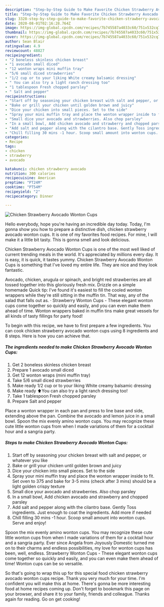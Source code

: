 ```yaml
---
description: "Step-by-Step Guide to Make Favorite Chicken Strawberry Avocado Wonton Cups"
title: "Step-by-Step Guide to Make Favorite Chicken Strawberry Avocado Wonton Cups"
slug: 3328-step-by-step-guide-to-make-favorite-chicken-strawberry-avocado-wonton-cups
date: 2020-08-01T02:16:28.764Z
image: https://img-global.cpcdn.com/recipes/7b745587a4033c60/751x532cq70/chicken-strawberry-avocado-wonton-cups-recipe-main-photo.jpg
thumbnail: https://img-global.cpcdn.com/recipes/7b745587a4033c60/751x532cq70/chicken-strawberry-avocado-wonton-cups-recipe-main-photo.jpg
cover: https://img-global.cpcdn.com/recipes/7b745587a4033c60/751x532cq70/chicken-strawberry-avocado-wonton-cups-recipe-main-photo.jpg
author: Sean Blair
ratingvalue: 4.9
reviewcount: 48827
recipeingredient:
- "2 boneless skinless chicken breast"
- "1 avocado small diced"
- "12 wonton wraps mini muffin tray"
- "5/6 small diced strawberries"
- "1/2 cup or to your liking White creamy balsamic dressing"
- " You can also try a light ranch dressing too"
- "1 tablespoon Fresh chopped parsley"
- " Salt and pepper"
recipeinstructions:
- "Start off by seasoning your chicken breast with salt and pepper, or whatever you like"
- "Bake or grill your chicken until golden brown and juicy"
- "Dice your chicken into small pieces. Set to the side"
- "Spray your mini muffin tray and place the wonton wrapper inside to fit. Set oven to 375 and bake for 3-5 mins (check after 3 mins) should be a light golden crispy texture"
- "Small dice your avocado and strawberries. Also chop parsley"
- "In a small bowl, Add chicken avocado and strawberry and chopped parsley"
- "Add salt and pepper along with the cilantro base. Gently Toss ingredients. Just enough to coat the ingredients. Add more if needed"
- "Chill filling 30 mins -1 hour. Scoop small amount into wonton cups. Serve and enjoy!"
categories:
- Recipe
tags:
- chicken
- strawberry
- avocado

katakunci: chicken strawberry avocado 
nutrition: 300 calories
recipecuisine: American
preptime: "PT24M"
cooktime: "PT54M"
recipeyield: "2"
recipecategory: Dinner

---
```



![Chicken Strawberry Avocado Wonton Cups](https://img-global.cpcdn.com/recipes/7b745587a4033c60/751x532cq70/chicken-strawberry-avocado-wonton-cups-recipe-main-photo.jpg)

Hello everybody, hope you're having an incredible day today. Today, I'm gonna show you how to prepare a distinctive dish, chicken strawberry avocado wonton cups. It is one of my favorites food recipes. For mine, I will make it a little bit tasty. This is gonna smell and look delicious.

Chicken Strawberry Avocado Wonton Cups is one of the most well liked of current trending meals in the world. It's appreciated by millions every day. It is easy, it is quick, it tastes yummy. Chicken Strawberry Avocado Wonton Cups is something that I've loved my entire life. They are nice and they look fantastic.

Avocado, chicken, arugula or spinach, and bright red strawberries are all tossed together into this gloriously fresh mix. Drizzle on a simple homemade Quick tip: I&#39;ve found it&#39;s easiest to fill the cooled wonton wrappers while they&#39;re still sitting in the muffin tin. That way, any of the salad that falls out as. · Strawberry Wonton Cups - These elegant wonton cups come together so quickly and easily, and you can even make them ahead of time. Wonton wrappers baked in muffin tins make great vessels for all kinds of tasty fillings for party food!


To begin with this recipe, we have to first prepare a few ingredients. You can cook chicken strawberry avocado wonton cups using 8 ingredients and 8 steps. Here is how you can achieve that.

<!--inarticleads1-->

##### The ingredients needed to make Chicken Strawberry Avocado Wonton Cups:

1. Get 2 boneless skinless chicken breast
1. Prepare 1 avocado small diced
1. Get 12 wonton wraps (mini muffin tray)
1. Take 5/6 small diced strawberries
1. Make ready 1/2 cup or to your liking White creamy balsamic dressing
1. Make ready  ⬆️You can also try a light ranch dressing too!
1. Take 1 tablespoon Fresh chopped parsley
1. Prepare  Salt and pepper


Place a wonton wrapper in each pan and press to line base and side, extending above the pan. Combine the avocado and lemon juice in a small bowl. Spoon the mix evenly amino wonton cups. You may recognize these cute little wonton cups from when I made variations of them for a cocktail hour and a sangria party. 

<!--inarticleads2-->

##### Steps to make Chicken Strawberry Avocado Wonton Cups:

1. Start off by seasoning your chicken breast with salt and pepper, or whatever you like
1. Bake or grill your chicken until golden brown and juicy
1. Dice your chicken into small pieces. Set to the side
1. Spray your mini muffin tray and place the wonton wrapper inside to fit. Set oven to 375 and bake for 3-5 mins (check after 3 mins) should be a light golden crispy texture
1. Small dice your avocado and strawberries. Also chop parsley
1. In a small bowl, Add chicken avocado and strawberry and chopped parsley
1. Add salt and pepper along with the cilantro base. Gently Toss ingredients. Just enough to coat the ingredients. Add more if needed
1. Chill filling 30 mins -1 hour. Scoop small amount into wonton cups. Serve and enjoy!


Spoon the mix evenly amino wonton cups. You may recognize these cute little wonton cups from when I made variations of them for a cocktail hour and a sangria party. Ever since Angela from Joyously Domestic turned me on to their charms and endless possibilities, my love for wonton cups has been, well, endless. Strawberry Wonton Cups - These elegant wonton cups come together so quickly and easily, and you can even make them ahead of time! Wonton cups can be so versatile. 

So that's going to wrap this up for this special food chicken strawberry avocado wonton cups recipe. Thank you very much for your time. I'm confident you will make this at home. There's gonna be more interesting food at home recipes coming up. Don't forget to bookmark this page on your browser, and share it to your family, friends and colleague. Thanks again for reading. Go on get cooking!
